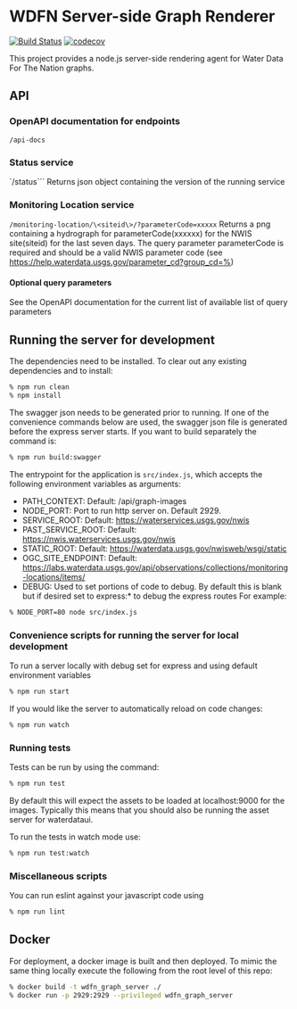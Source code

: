 # WDFN Server-side Graph Renderer

[![Build Status](https://travis-ci.org/usgs/wdfn-graph-server.svg?branch=master)](https://travis-ci.org/usgs/wdfn-graph-server)
[![codecov](https://codecov.io/gh/usgs/wdfn-graph-server/branch/master/graph/badge.svg)](https://codecov.io/gh/usgs/wdfn-graph-server)

This project provides a node.js server-side rendering agent for Water Data For
The Nation graphs.

## API
### OpenAPI documentation for endpoints
```/api-docs```

### Status service
`/status```
Returns json object containing the  version of the running service

### Monitoring Location service  
```/monitoring-location/\<siteid\>/?parameterCode=xxxxx```
Returns a png containing a hydrograph for parameterCode(xxxxxx) for the NWIS site(siteid) for the
last seven days. The query parameter parameterCode is required and should be a valid NWIS parameter code (see 
<https://help.waterdata.usgs.gov/parameter_cd?group_cd=%>)

#### Optional query parameters
See the OpenAPI documentation for the current list of available list of query parameters

## Running the server for development
The dependencies need to be installed. To clear out any existing dependencies and to install:
```bash
% npm run clean
% npm install
```

The swagger json needs to be generated prior to running. If one of the convenience commands
below are used, the swagger json file is generated before the express server starts. If you want
to build separately the command is:
```bash
% npm run build:swagger
```

The entrypoint for the application is `src/index.js`, which accepts the following environment
variables as arguments:

-  PATH_CONTEXT: Default: /api/graph-images
-  NODE_PORT: Port to run http server on. Default 2929.
-  SERVICE_ROOT: Default: https://waterservices.usgs.gov/nwis
-  PAST_SERVICE_ROOT: Default: https://nwis.waterservices.usgs.gov/nwis
-  STATIC_ROOT: Default: https://waterdata.usgs.gov/nwisweb/wsgi/static
-  OGC_SITE_ENDPOINT: Default: https://labs.waterdata.usgs.gov/api/observations/collections/monitoring-locations/items/
-  DEBUG: Used to set portions of code to debug. By default this is blank but if desired set to express:* to debug the express routes
For example:
```bash
% NODE_PORT=80 node src/index.js
```

### Convenience scripts for running the server for local development
To run a server locally with debug set for express and using default environment variables
```bash
% npm run start
```

If you would like the server to automatically reload on code changes:
```bash
% npm run watch
```

### Running tests
Tests can be run by using the command:
```bash
% npm run test
```
By default this will expect the assets to be loaded at localhost:9000 for the images.
Typically this means that you should also be running the asset server for waterdataui.

To run the tests in watch mode use:
```bash
% npm run test:watch
```

### Miscellaneous scripts
You can run eslint against your javascript code using
```bash
% npm run lint
```

## Docker

For deployment, a docker image is built and then deployed. To mimic the same thing locally execute the following
from the root level of this repo:
```bash
% docker build -t wdfn_graph_server ./
% docker run -p 2929:2929 --privileged wdfn_graph_server
```
